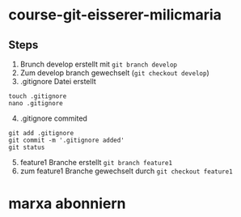 # course-git-eisserer-milicmaria

## Steps

1. Brunch develop erstellt mit `git branch develop`
2. Zum develop branch gewechselt (`git checkout develop`)
3. .gitignore Datei erstellt 
```
touch .gitignore
nano .gitignore
```

4. .gitignore commited 
```
git add .gitignore
git commit -m '.gitignore added'
git status
```

5. feature1 Branche erstellt `git branch feature1`
6. zum feature1 Branche gewechselt durch `git checkout feature1`

# marxa abonniern

